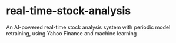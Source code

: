 # real-time-stock-analysis
An AI-powered real-time stock analysis system with periodic model retraining, using Yahoo Finance and machine learning
